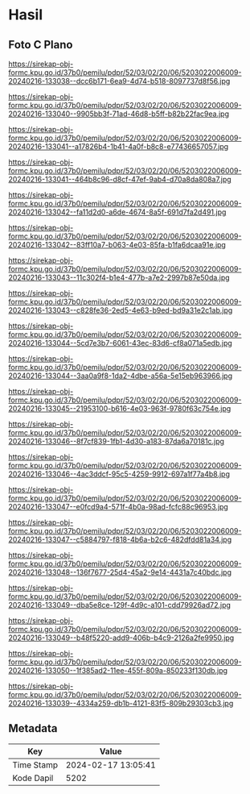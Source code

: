 # Hasil

## Foto C Plano

https://sirekap-obj-formc.kpu.go.id/37b0/pemilu/pdpr/52/03/02/20/06/5203022006009-20240216-133038--dcc6b171-6ea9-4d74-b518-8097737d8f56.jpg

https://sirekap-obj-formc.kpu.go.id/37b0/pemilu/pdpr/52/03/02/20/06/5203022006009-20240216-133040--9905bb3f-71ad-46d8-b5ff-b82b22fac9ea.jpg

https://sirekap-obj-formc.kpu.go.id/37b0/pemilu/pdpr/52/03/02/20/06/5203022006009-20240216-133041--a17826b4-1b41-4a0f-b8c8-e77436657057.jpg

https://sirekap-obj-formc.kpu.go.id/37b0/pemilu/pdpr/52/03/02/20/06/5203022006009-20240216-133041--464b8c96-d8cf-47ef-9ab4-d70a8da808a7.jpg

https://sirekap-obj-formc.kpu.go.id/37b0/pemilu/pdpr/52/03/02/20/06/5203022006009-20240216-133042--fa11d2d0-a6de-4674-8a5f-691d7fa2d491.jpg

https://sirekap-obj-formc.kpu.go.id/37b0/pemilu/pdpr/52/03/02/20/06/5203022006009-20240216-133042--83ff10a7-b063-4e03-85fa-b1fa6dcaa91e.jpg

https://sirekap-obj-formc.kpu.go.id/37b0/pemilu/pdpr/52/03/02/20/06/5203022006009-20240216-133043--11c302f4-b1e4-477b-a7e2-2997b87e50da.jpg

https://sirekap-obj-formc.kpu.go.id/37b0/pemilu/pdpr/52/03/02/20/06/5203022006009-20240216-133043--c828fe36-2ed5-4e63-b9ed-bd9a31e2c1ab.jpg

https://sirekap-obj-formc.kpu.go.id/37b0/pemilu/pdpr/52/03/02/20/06/5203022006009-20240216-133044--5cd7e3b7-6061-43ec-83d6-cf8a071a5edb.jpg

https://sirekap-obj-formc.kpu.go.id/37b0/pemilu/pdpr/52/03/02/20/06/5203022006009-20240216-133044--3aa0a9f8-1da2-4dbe-a56a-5e15eb963966.jpg

https://sirekap-obj-formc.kpu.go.id/37b0/pemilu/pdpr/52/03/02/20/06/5203022006009-20240216-133045--21953100-b616-4e03-963f-9780f63c754e.jpg

https://sirekap-obj-formc.kpu.go.id/37b0/pemilu/pdpr/52/03/02/20/06/5203022006009-20240216-133046--8f7cf839-1fb1-4d30-a183-87da6a70181c.jpg

https://sirekap-obj-formc.kpu.go.id/37b0/pemilu/pdpr/52/03/02/20/06/5203022006009-20240216-133046--4ac3ddcf-95c5-4259-9912-697a1f77a4b8.jpg

https://sirekap-obj-formc.kpu.go.id/37b0/pemilu/pdpr/52/03/02/20/06/5203022006009-20240216-133047--e0fcd9a4-571f-4b0a-98ad-fcfc88c96953.jpg

https://sirekap-obj-formc.kpu.go.id/37b0/pemilu/pdpr/52/03/02/20/06/5203022006009-20240216-133047--c5884797-f818-4b6a-b2c6-482dfdd81a34.jpg

https://sirekap-obj-formc.kpu.go.id/37b0/pemilu/pdpr/52/03/02/20/06/5203022006009-20240216-133048--136f7677-25d4-45a2-9e14-4431a7c40bdc.jpg

https://sirekap-obj-formc.kpu.go.id/37b0/pemilu/pdpr/52/03/02/20/06/5203022006009-20240216-133049--dba5e8ce-129f-4d9c-a101-cdd79926ad72.jpg

https://sirekap-obj-formc.kpu.go.id/37b0/pemilu/pdpr/52/03/02/20/06/5203022006009-20240216-133049--b48f5220-add9-406b-b4c9-2126a2fe9950.jpg

https://sirekap-obj-formc.kpu.go.id/37b0/pemilu/pdpr/52/03/02/20/06/5203022006009-20240216-133050--1f385ad2-11ee-455f-809a-850233f130db.jpg

https://sirekap-obj-formc.kpu.go.id/37b0/pemilu/pdpr/52/03/02/20/06/5203022006009-20240216-133039--4334a259-db1b-4121-83f5-809b29303cb3.jpg


## Metadata

| Key        | Value               |
| ---------- | ------------------- |
| Time Stamp | 2024-02-17 13:05:41 |
| Kode Dapil | 5202                |



